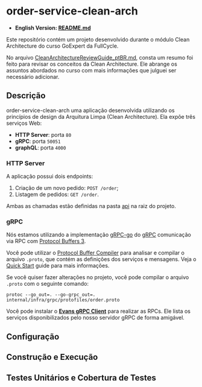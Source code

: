 # order-service-clean-arch

- **English Version: [README.md](README.md)**

Este repositório contém um projeto desenvolvido durante o módulo Clean Architecture do curso GoExpert da FullCycle.

No arquivo [CleanArchitectureReviewGuide_ptBR.md](./assets/CleanArchitectureReviewGuide_ptBR), consta um resumo foi
feito para revisar os conceitos da Clean Architecture. Ele abrange os assuntos abordados no curso com mais informações
que julguei ser necessário adicionar.

## Descrição

order-service-clean-arch uma aplicação desenvolvida utilizando os princípios de design da Arquitura Limpa (Clean
Architecture). Ela expõe três serviços Web:

* **HTTP Server**: porta ```80```
* **gRPC**: porta ```50051```
* **graphQL**: porta ``4000``

### HTTP Server

A aplicação possui dois endpoints:

1. Criação de um novo pedido: ```POST /order```;
2. Listagem de pedidos: ```GET /order```.

Ambas as chamadas estão definidas na pasta [api](./api) na raiz do projeto.

### gRPC

Nós estamos utilizando a implementação [gRPC-go](https://pkg.go.dev/google.golang.org/grpc) do [gRPC](https://grpc.io/)
comunicação via RPC com [Protocol Buffers 3](https://protobuf.dev/programming-guides/proto3/).

Você pode utilizar o [Protocol Buffer Compiler](https://grpc.io/docs/protoc-installation/) para analisar e compilar o
arquivo ```.proto```, que contém as definições dos serviços e mensagens. Veja
o [Quick Start](https://grpc.io/docs/languages/go/quickstart/#prerequisites) guide para mais informações.

Se você quiser fazer alterações no projeto, você pode compilar o arquivo ```.proto``` com o seguinte comando:

```shell
protoc --go_out=. --go-grpc_out=. internal/infra/grpc/protofiles/order.proto
```

Você pode instalar o **[Evans gRPC Client](https://github.com/ktr0731/evans)** para realizar as RPCs. Ele lista os
serviços disponibilizados pelo nosso servidor gRPC de forma amigável.

## Configuração

## Construção e Execução

## Testes Unitários e Cobertura de Testes

